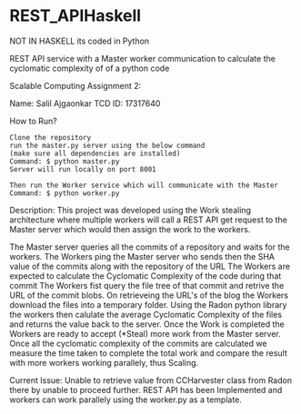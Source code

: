 # REST_APIHaskell

NOT IN HASKELL its coded in Python

REST API service with a Master worker communication to calculate the cyclomatic complexity of of a python code

Scalable Computing Assignment 2:

Name: Salil Ajgaonkar TCD ID: 17317640

How to Run?

    Clone the repository
    run the master.py server using the below command
    (make sure all dependencies are installed)
    Command: $ python master.py
    Server will run locally on port 8001
    
    Then run the Worker service which will communicate with the Master
    Command: $ python worker.py
    
Description:
This project was developed using the Work stealing architecture where multiple workers will call a REST API get request to the Master server which would then assign the work to the workers.

The Master server queries all the commits of a repository and waits for the workers.
The Workers ping the Master server who sends then the SHA value of the commits along with the repository of the URL
The Workers are expected to calculate the Cyclomatic Complexity of the code during that commit
The Workers fist query the file tree of that commit and retrive the URL of the commit blobs.
On retrieveing the URL's of the blog the Workers download the files into a temporary folder.
Using the Radon python library the workers then calulate the average Cyclomatic Complexity of the files and returns the value back to the server.
Once the Work is completed the Workers are ready to accept (*Steal) more work from the Master server.
Once all the cyclomatic complexity of the commits are calculated we measure the time taken to complete the total work and compare the result with more workers working parallely, thus Scaling.

Current Issue:
Unable to retrieve value from CCHarvester class from Radon there by unable to proceed further.
REST API has been Implemented and workers can work parallely using the worker.py as a template.
